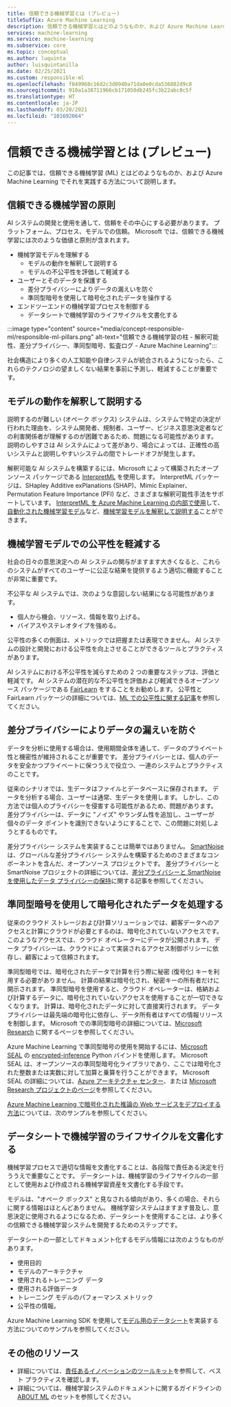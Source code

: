 ```yaml
---
title: 信頼できる機械学習とは (プレビュー)
titleSuffix: Azure Machine Learning
description: 信頼できる機械学習とはどのようなものか、および Azure Machine Learning でそれを使用してモデルを理解し、データを保護し、モデルのライフサイクルを管理する方法について説明します。
services: machine-learning
ms.service: machine-learning
ms.subservice: core
ms.topic: conceptual
ms.author: luquinta
author: luisquintanilla
ms.date: 02/25/2021
ms.custom: responsible-ml
ms.openlocfilehash: f849968c16d2c3d8940a71da0e0cda536882d9c8
ms.sourcegitcommit: 910a1a38711966cb171050db245fc3b22abc8c5f
ms.translationtype: HT
ms.contentlocale: ja-JP
ms.lasthandoff: 03/20/2021
ms.locfileid: "101692064"
---
```

# <a name="what-is-responsible-machine-learning-preview"></a>信頼できる機械学習とは (プレビュー)

この記事では、信頼できる機械学習 (ML) とはどのようなものか、および Azure Machine Learning でそれを実践する方法について説明します。

## <a name="responsible-machine-learning-principles"></a>信頼できる機械学習の原則

AI システムの開発と使用を通して、信頼をその中心にする必要があります。 プラットフォーム、プロセス、モデルでの信頼。 Microsoft では、信頼できる機械学習には次のような価値と原則が含まれます。

- 機械学習モデルを理解する
  - モデルの動作を解釈して説明する
  - モデルの不公平性を評価して軽減する
- ユーザーとそのデータを保護する
  - 差分プライバシーによりデータの漏えいを防ぐ
  - 準同型暗号を使用して暗号化されたデータを操作する
- エンドツーエンドの機械学習プロセスを制御する
  - データシートで機械学習のライフサイクルを文書化する

:::image type="content" source="media/concept-responsible-ml/responsible-ml-pillars.png" alt-text="信頼できる機械学習の柱 - 解釈可能性、差分プライバシー、準同型暗号、監査ログ - Azure Machine Learning":::

社会構造により多くの人工知能や自律システムが統合されるようになったら、これらのテクノロジの望ましくない結果を事前に予測し、軽減することが重要です。

## <a name="interpret-and-explain-model-behavior"></a>モデルの動作を解釈して説明する

説明するのが難しい (オペーク ボックス) システムは、システムで特定の決定が行われた理由を、システム開発者、規制者、ユーザー、ビジネス意思決定者などの利害関係者が理解するのが困難であるため、問題になる可能性があります。 説明のしやすさは AI システムによって差があり、場合によっては、正確性の高いシステムと説明しやすいシステムの間でトレードオフが発生します。

解釈可能な AI システムを構築するには、Microsoft によって構築されたオープンソース パッケージである [InterpretML](https://github.com/interpretml/interpret) を使用します。 InterpretML パッケージは、SHapley Additive exPlanations (SHAP)、Mimic Explainer、Permutation Feature Importance (PFI) など、さまざまな解釈可能性手法をサポートしています。  [InterpretML を Azure Machine Learning の内部で使用](how-to-machine-learning-interpretability.md)して、[自動化された機械学習モデル](how-to-machine-learning-interpretability-automl.md)など、[機械学習モデルを解釈して説明する](how-to-machine-learning-interpretability-aml.md)ことができます。

## <a name="mitigate-fairness-in-machine-learning-models"></a>機械学習モデルでの公平性を軽減する

社会の日々の意思決定への AI システムの関与がますます大きくなると、これらのシステムがすべてのユーザーに公正な結果を提供するよう適切に機能することが非常に重要です。

不公平な AI システムでは、次のような意図しない結果になる可能性があります。

- 個人から機会、リソース、情報を取り上げる。
- バイアスやステレオタイプを強める。

公平性の多くの側面は、メトリックでは把握または表現できません。 AI システムの設計と開発における公平性を向上させることができるツールとプラクティスがあります。

AI システムにおける不公平性を減らすための 2 つの重要なステップは、評価と軽減です。 AI システムの潜在的な不公平性を評価および軽減できるオープンソース パッケージである [FairLearn](https://github.com/fairlearn/fairlearn) をすることをお勧めします。 公平性と FairLearn パッケージの詳細については、[ML での公平性に関する記事](./concept-fairness-ml.md)を参照してください。

## <a name="prevent-data-exposure-with-differential-privacy"></a>差分プライバシーによりデータの漏えいを防ぐ

データを分析に使用する場合は、使用期間全体を通して、データのプライベート性と機密性が維持されることが重要です。 差分プライバシーとは、個人のデータを安全かつプライベートに保つうえで役立つ、一連のシステムとプラクティスのことです。

従来のシナリオでは、生データはファイルとデータベースに保存されます。 データを分析する場合、ユーザーは通常、生データを使用します。 しかし、この方法では個人のプライバシーを侵害する可能性があるため、問題があります。 差分プライバシーは、データに "ノイズ" やランダム性を追加し、ユーザーが個々のデータ ポイントを識別できないようにすることで、この問題に対処しようとするものです。

差分プライバシー システムを実装することは簡単ではありません。 [SmartNoise](https://github.com/opendifferentialprivacy/smartnoise-core) は、グローバルな差分プライバシー システムを構築するためのさまざまなコンポーネントを含んだ、オープンソース プロジェクトです。 差分プライバシーと SmartNoise プロジェクトの詳細については、[差分プライバシーと SmartNoise を使用したデータ プライバシーの保持](./concept-differential-privacy.md)に関する記事を参照してください。

## <a name="work-on-encrypted-data-with-homomorphic-encryption"></a>準同型暗号を使用して暗号化されたデータを処理する

従来のクラウド ストレージおよび計算ソリューションでは、顧客データへのアクセスと計算にクラウドが必要とするのは、暗号化されていないアクセスです。 このようなアクセスでは、クラウド オペレーターにデータが公開されます。 データ プライバシーは、クラウドによって実装されるアクセス制御ポリシーに依存し、顧客によって信頼されます。

準同型暗号では、暗号化されたデータで計算を行う際に秘密 (復号化) キーを利用する必要がありません。 計算の結果は暗号化され、秘密キーの所有者だけに開示されます。 準同型暗号を使用すると、クラウド オペレーターは、格納および計算するデータに、暗号化されていないアクセスを使用することが一切できなくなります。 計算は、暗号化されたデータに対して直接実行されます。 データ プライバシーは最先端の暗号化に依存し、データ所有者はすべての情報リリースを制御します。 Microsoft での準同型暗号の詳細については、[Microsoft Research](https://www.microsoft.com/research/project/homomorphic-encryption/) に関するページを参照してください。

Azure Machine Learning で準同型暗号の使用を開始するには、[Microsoft SEAL](https://github.com/microsoft/SEAL) の [encrypted-inference](https://pypi.org/project/encrypted-inference/) Python バインドを使用します。 Microsoft SEAL は、オープンソースの準同型暗号化ライブラリであり、ここでは暗号化された整数または実数に対して加算と乗算を行うことができます。 Microsoft SEAL の詳細については、[Azure アーキテクチャ センター](/azure/architecture/solution-ideas/articles/homomorphic-encryption-seal)、または [Microsoft Research プロジェクトのページ](https://www.microsoft.com/research/project/microsoft-seal/)を参照してください。

[Azure Machine Learning で暗号化された推論の Web サービスをデプロイする方法](how-to-homomorphic-encryption-seal.md)については、次のサンプルを参照してください。

## <a name="document-the-machine-learning-lifecycle-with-datasheets"></a>データシートで機械学習のライフサイクルを文書化する

機械学習プロセスで適切な情報を文書化することは、各段階で責任ある決定を行ううえで重要なことです。 データシートは、機械学習のライフサイクルの一部として使用および作成される機械学習資産を文書化する手段です。

モデルは、"オペーク ボックス" と見なされる傾向があり、多くの場合、それらに関する情報はほとんどありません。 機械学習システムはますます普及し、意思決定に使用されるようになるため、データシートを使用することは、より多くの信頼できる機械学習システムを開発するためのステップです。

データシートの一部としてドキュメント化するモデル情報には次のようなものがあります。

- 使用目的
- モデルのアーキテクチャ
- 使用されるトレーニング データ
- 使用される評価データ
- トレーニング モデルのパフォーマンス メトリック
- 公平性の情報。

Azure Machine Learning SDK を使用して[モデル用のデータシート](https://github.com/microsoft/MLOps/blob/master/pytorch_with_datasheet/model_with_datasheet.ipynb)を実装する方法についてのサンプルを参照してください。

## <a name="additional-resources"></a>その他のリソース

- 詳細については、[責任あるイノベーションのツールキット](/azure/architecture/guide/responsible-innovation/)を参照して、ベスト プラクティスを確認します。
- 詳細については、機械学習システムのドキュメントに関するガイドラインの [ABOUT ML](https://www.partnershiponai.org/about-ml/) のセットを参照してください。